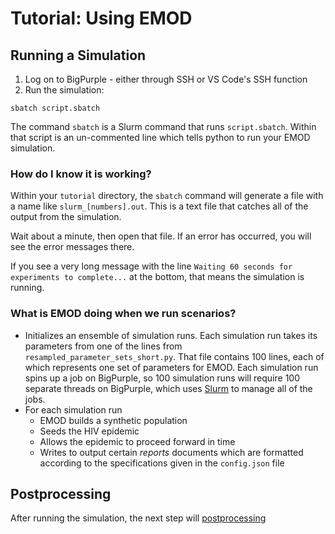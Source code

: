 # Tutorial: Using EMOD

## Running a Simulation

1. Log on to BigPurple - either through SSH or VS Code's SSH function
2. Run the simulation:
```
sbatch script.sbatch
```
The command `sbatch` is a Slurm command that runs `script.sbatch`. Within that script is an un-commented line which tells python to run your EMOD simulation.

### How do I know it is working?

Within your `tutorial` directory, the `sbatch` command will generate a file with a name like `slurm_[numbers].out`. This is a text file that catches all of the output from the simulation.

Wait about a minute, then open that file. If an error has occurred, you will see the error messages there.

If you see a very long message with the line `Waiting 60 seconds for experiments to complete...` at the bottom, that means the simulation is running.

### What is EMOD doing when we run scenarios?

* Initializes an ensemble of simulation runs. Each simulation run takes its parameters from one of the lines from `resampled_parameter_sets_short.py`. That file contains 100 lines, each of which represents one set of parameters for EMOD. Each simulation run spins up a job on BigPurple, so 100 simulation runs will require 100 separate threads on BigPurple, which uses [Slurm](https://slurm.schedmd.com/overview.html) to manage all of the jobs.
* For each simulation run 
    * EMOD builds a synthetic population
    * Seeds the HIV epidemic
    * Allows the epidemic to proceed forward in time
    * Writes to output certain *reports* documents which are formatted according to the specifications given in the `config.json` file

## Postprocessing

After running the simulation, the next step will [postprocessing](tutorial_postprocessing.md)
